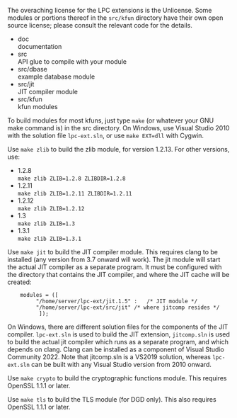 The overaching license for the LPC extensions is the Unlicense.  Some modules
or portions thereof in the `src/kfun` directory have their own open source
license; please consult the relevant code for the details.

-   doc  
    documentation
-   src  
    API glue to compile with your module
-   src/dbase  
    example database module
-   src/jit  
    JIT compiler module
-   src/kfun  
    kfun modules

To build modules for most kfuns, just type `make` (or whatever your GNU make
command is) in the src directory.  On Windows, use Visual Studio 2010 with
the solution file `lpc-ext.sln`, or use `make EXT=dll` with Cygwin.

Use `make zlib` to build the zlib module, for version 1.2.13.  For other
versions, use:

-   1.2.8  
    `make zlib ZLIB=1.2.8 ZLIBDIR=1.2.8`
-   1.2.11  
    `make zlib ZLIB=1.2.11 ZLIBDIR=1.2.11`
-   1.2.12  
    `make zlib ZLIB=1.2.12`
-   1.3  
    `make zlib ZLIB=1.3`
-   1.3.1  
    `make zlib ZLIB=1.3.1`

Use `make jit` to build the JIT compiler module.  This requires clang to
be installed (any version from 3.7 onward will work).  The jit module
will start the actual JIT compiler as a separate program.  It must be
configured with the directory that contains the JIT compiler, and where
the JIT cache will be created:
```
    modules = ([
		 "/home/server/lpc-ext/jit.1.5" :	/* JIT module */
		 "/home/server/lpc-ext/src/jit"	/* where jitcomp resides */
	      ]);
```
On Windows, there are different solution files for the components of the JIT
compiler.  `lpc-ext.sln` is used to build the JIT extension, `jitcomp.sln` is
used to build the actual jit compiler which runs as a separate program, and
which depends on clang.  Clang can be installed as a component of Visual Studio
Community 2022.  Note that jitcomp.sln is a VS2019 solution, whereas
`lpc-ext.sln` can be built with any Visual Studio version from 2010 onward.

Use `make crypto` to build the cryptographic functions module. This requires
OpenSSL 1.1.1 or later.

Use `make tls` to build the TLS module (for DGD only).  This also requires
OpenSSL 1.1.1 or later.
